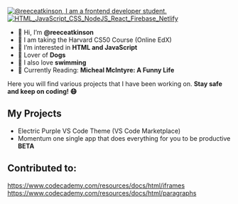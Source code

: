 <!---
Thanks for taking a peak!
--->

[![@reeceatkinson, I am a frontend developer student.](https://pimp-my-readme.webapp.io/pimp-my-readme/wavy-banner?subtitle=I%20am%20a%20frontend%20developer%20student.&title=%40reeceatkinson)](https://pimp-my-readme.webapp.io)
[![HTML_JavaScript_CSS_NodeJS_React_Firebase_Netlify](https://pimp-my-readme.webapp.io/pimp-my-readme/technology?technology=HTML_JavaScript_CSS_NodeJS_React_Firebase_Netlify)](https://pimp-my-readme.webapp.io)

- 👋 Hi, I’m **@reeceatkinson**
-  I am taking the Harvard CS50 Course (Online EdX)
- 👀 I’m interested in **HTML and JavaScript**
- 🐶 Lover of **Dogs**
- 🌊 I also love **swimming**
- 📔 Currently Reading: **Micheal McIntyre: A Funny Life**

Here you will find various projects that I have been working on.
**Stay safe and keep on coding! 😷**

## My Projects
- Electric Purple VS Code Theme (VS Code Marketplace)
- Momentum one single app that does everything for you to be productive **BETA**

## Contributed to:
https://www.codecademy.com/resources/docs/html/iframes
https://www.codecademy.com/resources/docs/html/paragraphs
